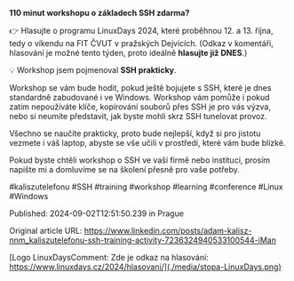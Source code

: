 **110 minut workshopu o základech SSH zdarma?**


👉 Hlasujte o programu LinuxDays 2024, které proběhnou 12. a 13. října, tedy o víkendu na FIT ČVUT v pražských Dejvicích. (Odkaz v komentáři, hlasování je možné tento týden, proto ideálně **hlasujte již DNES**.)


💡 Workshop jsem pojmenoval **SSH prakticky**.


Workshop se vám bude hodit, pokud ještě bojujete s SSH, které je dnes standardně zabudované i ve Windows. Workshop vám pomůže i pokud zatím nepoužíváte klíče, kopírování souborů přes SSH je pro vás výzva, nebo si neumíte představit, jak byste mohli skrz SSH tunelovat provoz.


Všechno se naučíte prakticky, proto bude nejlepší, když si pro jistotu vezmete i váš laptop, abyste se vše učili v prostředí, které vám bude blízké.


Pokud byste chtěli workshop o SSH ve vaší firmě nebo instituci, prosím napište mi a domluvíme se na školení přesně pro vaše potřeby.


#kaliszutelefonu #SSH #training #workshop #learning #conference #Linux #Windows


Published: 2024-09-02T12:51:50.239 in Prague

Original article URL: https://www.linkedin.com/posts/adam-kalisz-nnm_kaliszutelefonu-ssh-training-activity-7236324940533100544-iMan

[Logo LinuxDaysComment: Zde je odkaz na hlasování: https://www.linuxdays.cz/2024/hlasovani/](./media/stopa-LinuxDays.png)

